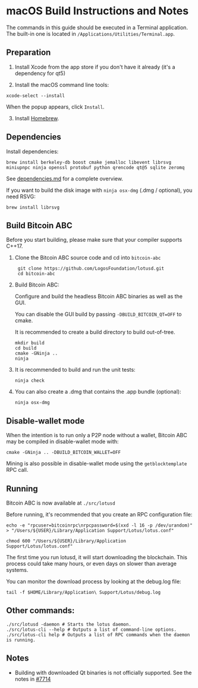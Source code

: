 macOS Build Instructions and Notes
====================================
The commands in this guide should be executed in a Terminal application.
The built-in one is located in `/Applications/Utilities/Terminal.app`.

Preparation
-----------

1.  Install Xcode from the app store if you don't have it already (it's a dependency for qt5)

2.  Install the macOS command line tools:

`xcode-select --install`

When the popup appears, click `Install`.

3.  Install [Homebrew](https://brew.sh).

Dependencies
----------------------

Install dependencies:

    brew install berkeley-db boost cmake jemalloc libevent librsvg miniupnpc ninja openssl protobuf python qrencode qt@5 sqlite zeromq

See [dependencies.md](dependencies.md) for a complete overview.

If you want to build the disk image with `ninja osx-dmg` (.dmg / optional), you need RSVG:

    brew install librsvg

Build Bitcoin ABC
-----------------

Before you start building, please make sure that your compiler supports C++17.

1. Clone the Bitcoin ABC source code and cd into `bitcoin-abc`

        git clone https://github.com/LogosFoundation/lotusd.git
        cd bitcoin-abc

2.  Build Bitcoin ABC:

    Configure and build the headless Bitcoin ABC binaries as well as the GUI.

    You can disable the GUI build by passing `-DBUILD_BITCOIN_QT=OFF` to cmake.

    It is recommended to create a build directory to build out-of-tree.

        mkdir build
        cd build
        cmake -GNinja ..
        ninja

3.  It is recommended to build and run the unit tests:

        ninja check

4.  You can also create a .dmg that contains the .app bundle (optional):

        ninja osx-dmg

Disable-wallet mode
--------------------
When the intention is to run only a P2P node without a wallet, Bitcoin ABC may be compiled in
disable-wallet mode with:

    cmake -GNinja .. -DBUILD_BITCOIN_WALLET=OFF

Mining is also possible in disable-wallet mode using the `getblocktemplate` RPC call.

Running
-------

Bitcoin ABC is now available at `./src/lotusd`

Before running, it's recommended that you create an RPC configuration file:

    echo -e "rpcuser=bitcoinrpc\nrpcpassword=$(xxd -l 16 -p /dev/urandom)" > "/Users/${USER}/Library/Application Support/Lotus/lotus.conf"

    chmod 600 "/Users/${USER}/Library/Application Support/Lotus/lotus.conf"

The first time you run lotusd, it will start downloading the blockchain. This process could take many hours, or even days on slower than average systems.

You can monitor the download process by looking at the debug.log file:

    tail -f $HOME/Library/Application\ Support/Lotus/debug.log

Other commands:
-------

    ./src/lotusd -daemon # Starts the lotus daemon.
    ./src/lotus-cli --help # Outputs a list of command-line options.
    ./src/lotus-cli help # Outputs a list of RPC commands when the daemon is running.

Notes
-----

* Building with downloaded Qt binaries is not officially supported. See the notes in [#7714](https://github.com/bitcoin/bitcoin/issues/7714)
